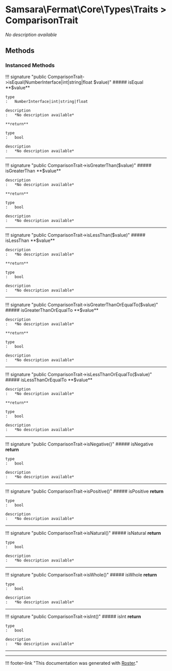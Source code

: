 # Samsara\Fermat\Core\Types\Traits > ComparisonTrait

*No description available*


## Methods


### Instanced Methods

!!! signature "public ComparisonTrait->isEqual(NumberInterface|int|string|float $value)"
    ##### isEqual
    **$value**

    type
    :   NumberInterface|int|string|float

    description
    :   *No description available*

    **return**

    type
    :   bool

    description
    :   *No description available*
    
---

!!! signature "public ComparisonTrait->isGreaterThan($value)"
    ##### isGreaterThan
    **$value**

    description
    :   *No description available*

    **return**

    type
    :   bool

    description
    :   *No description available*
    
---

!!! signature "public ComparisonTrait->isLessThan($value)"
    ##### isLessThan
    **$value**

    description
    :   *No description available*

    **return**

    type
    :   bool

    description
    :   *No description available*
    
---

!!! signature "public ComparisonTrait->isGreaterThanOrEqualTo($value)"
    ##### isGreaterThanOrEqualTo
    **$value**

    description
    :   *No description available*

    **return**

    type
    :   bool

    description
    :   *No description available*
    
---

!!! signature "public ComparisonTrait->isLessThanOrEqualTo($value)"
    ##### isLessThanOrEqualTo
    **$value**

    description
    :   *No description available*

    **return**

    type
    :   bool

    description
    :   *No description available*
    
---

!!! signature "public ComparisonTrait->isNegative()"
    ##### isNegative
    **return**

    type
    :   bool

    description
    :   *No description available*
    
---

!!! signature "public ComparisonTrait->isPositive()"
    ##### isPositive
    **return**

    type
    :   bool

    description
    :   *No description available*
    
---

!!! signature "public ComparisonTrait->isNatural()"
    ##### isNatural
    **return**

    type
    :   bool

    description
    :   *No description available*
    
---

!!! signature "public ComparisonTrait->isWhole()"
    ##### isWhole
    **return**

    type
    :   bool

    description
    :   *No description available*
    
---

!!! signature "public ComparisonTrait->isInt()"
    ##### isInt
    **return**

    type
    :   bool

    description
    :   *No description available*
    
---




---
!!! footer-link "This documentation was generated with [Roster](https://jordanrl.github.io/Roster/)."